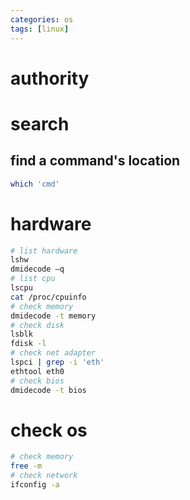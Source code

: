 ```yaml
---
categories: os
tags: [linux]    
---
```

# authority

# search
## find a command's location
```sh
which 'cmd'
```

# hardware
```sh
# list hardware
lshw
dmidecode –q
# list cpu
lscpu
cat /proc/cpuinfo
# check memory
dmidecode -t memory
# check disk
lsblk
fdisk -l
# check net adapter
lspci | grep -i 'eth'
ethtool eth0
# check bios
dmidecode -t bios
```

# check os
```sh
# check memory
free -m
# check network
ifconfig -a
```